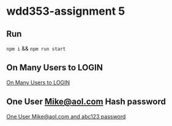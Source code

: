 # wdd353-assignment 5

## Run

`npm i` && `npm run start`

## On Many Users to LOGIN

[On Many Users to LOGIN](https://github.com/aimeelramirez/wdd353-assignments/tree/assignment5-branch)

## One User Mike@aol.com Hash password

[One User Mike@aol.com and abc123 password](https://github.com/aimeelramirez/wdd353-assignments/tree/oneUser-assignment5-branch)

